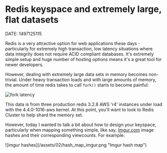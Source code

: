 # Redis keyspace and extremely large, flat datasets
DATE: 1497125115

Redis is a very attractive option for web applications these days - particularly for extremely high transaction, low latency situations where data integrity does not require ACID compliant databases. It's extremely simple setup and huge number of hosting options means it's a great tool for newer developers.

However, dealing with extremely large data sets in memory becomes non-trivial. Under heavy transaction loads and with large amounts of memory, the amount of time redis takes to call `fork()` starts to become painful:

![fork latency](/assets/02/redis_fork_usec.png "Redis fork latency")

This data is from three production redis 3.2.8 AWS 'r4' instances under load with the 4.4.0-1016-aws kernel. At this point, you'll want to look to Redis Cluster to help shard the memory set.

However, today I wanted to talk a bit about how to design your keyspace, particularly when mapping something simple, like say, [Imgur.com](https://imgur.com) image hashes and their corresponding viewcounts. For example:

<div class='centered'>
![imgur hashes](/assets/02/hash_map_imgur.png "Imgur hash map")
</div>
